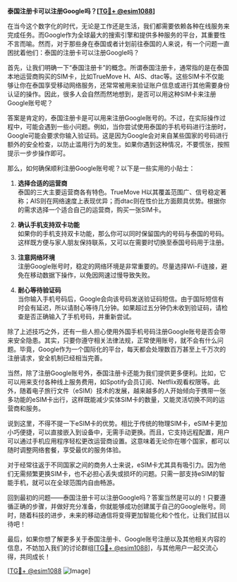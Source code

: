 **泰国注册卡可以注册Google吗？[[TG💪+ @esim1088](https://t.me/s/esim1088)]**

在当今这个数字化的时代，无论是工作还是生活，我们都需要依赖各种在线服务来完成任务。而Google作为全球最大的搜索引擎和提供多种服务的平台，其重要性不言而喻。然而，对于那些身在泰国或者计划前往泰国的人来说，有一个问题一直困扰着他们：泰国的注册卡可以注册Google吗？

首先，让我们明确一下“泰国注册卡”的概念。所谓泰国注册卡，通常指的是在泰国本地运营商购买的SIM卡，比如TrueMove H、AIS、dtac等。这些SIM卡不仅能够让你在泰国享受移动网络服务，还常常被用来验证账户信息或进行其他需要身份认证的操作。因此，很多人会自然而然地想到，是否可以用这种SIM卡来注册Google账号呢？

答案是肯定的，泰国注册卡是可以用来注册Google账号的。不过，在实际操作过程中，可能会遇到一些小问题。例如，当你尝试使用泰国的手机号码进行注册时，Google可能会要求你输入验证码。这是因为Google会对来自某些国家的号码进行额外的安全检查，以防止滥用行为的发生。如果你遇到这种情况，不要慌张，按照提示一步步操作即可。

那么，如何确保顺利注册Google账号呢？以下是一些实用的小贴士：

1. **选择合适的运营商**  
   泰国的三大主要运营商各有特色。TrueMove H以其覆盖范围广、信号稳定著称；AIS则在网络速度上表现优异；而dtac则在性价比方面颇具优势。根据你的需求选择一个适合自己的运营商，购买一张SIM卡。

2. **确认手机支持双卡功能**  
   如果你的手机支持双卡功能，那么你可以同时保留国内的号码与泰国的号码。这样既方便与家人朋友保持联系，又可以在需要时切换至泰国号码用于注册。

3. **注意网络环境**  
   注册Google账号时，稳定的网络环境是非常重要的。尽量选择Wi-Fi连接，避免在移动数据下操作，以免因网速过慢导致失败。

4. **耐心等待验证码**  
   当你输入手机号码后，Google会向该号码发送验证码短信。由于国际短信有时会有延迟，所以请耐心等待几分钟。如果超过五分钟仍未收到验证码，请检查是否正确输入了手机号码，并重新尝试。

除了上述技巧之外，还有一些人担心使用外国手机号码注册Google账号是否会带来安全隐患。其实，只要你遵守相关法律法规，正常使用账号，就不会有什么问题。毕竟，Google作为一个国际化的平台，每天都会处理数百万甚至上千万次的注册请求，安全机制已经相当完善。

当然，除了注册Google账号外，泰国注册卡还能为我们提供更多便利。比如，它可以用来支付各种线上服务费用，如Spotify会员订阅、Netflix观看权限等。此外，随着电子旅行文件（eSIM）技术的发展，越来越多的人开始倾向于携带一张多功能的eSIM卡出行，这样既能减少实体SIM卡的数量，又能灵活切换不同的运营商和服务。

说到这里，不得不提一下eSIM卡的优势。相比于传统的物理SIM卡，eSIM卡更加小巧便捷，可以直接嵌入到设备中，无需手动更换。而且，它支持远程配置，用户可以通过手机应用程序轻松更改运营商设置。这意味着无论你在哪个国家，都可以随时调整网络套餐，享受最优的服务体验。

对于经常往返于不同国家之间的商务人士来说，eSIM卡尤其具有吸引力。因为他们无需频繁更换SIM卡，也不必担心丢失或损坏的问题。只需一部支持eSIM的智能手机，就可以在全球范围内自由畅游。

回到最初的问题——泰国注册卡可以注册Google吗？答案当然是可以的！只要遵循正确的步骤，并做好充分准备，你就能够成功创建属于自己的Google账号。同时，随着科技的进步，未来的移动通信将变得更加智能化和个性化，让我们拭目以待吧！

最后，如果你想了解更多关于泰国注册卡、Google账号注册以及其他相关内容的信息，不妨加入我们的讨论群组[[TG💪+ @esim1088](https://t.me/s/esim1088)]，与其他用户一起交流心得，共同成长！

[[TG💪+ @esim1088](https://t.me/s/esim1088) ![Image](https://i.postimg.cc/4NQfJmqS/Snipaste-2025-05-13-00-14-12.png)]